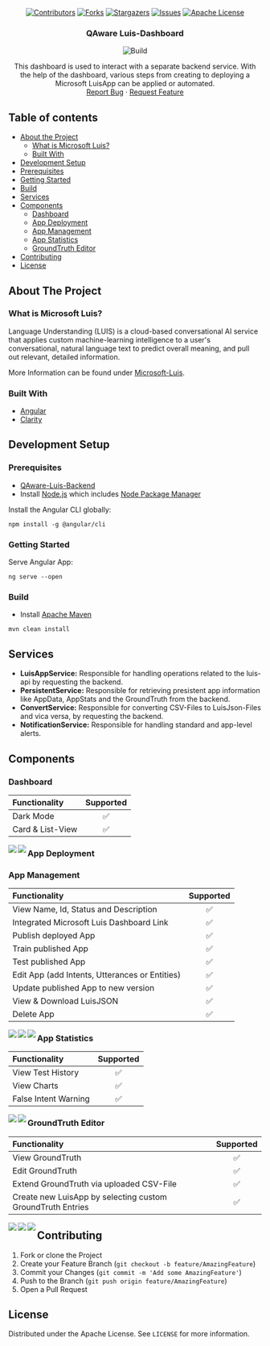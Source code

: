 <span align="center">
  
[![Contributors][contributors-shield]][contributors-url]
[![Forks][forks-shield]][forks-url]
[![Stargazers][stars-shield]][stars-url]
[![Issues][issues-shield]][issues-url]
[![Apache License][license-shield]][license-url]

</span>

<p align="center">

  <h3 align="center">QAware Luis-Dashboard</h3>
  
  <span align="center">

  ![Build](https://github.com/latzinger/QAware-Luis-Dashboard/workflows/Build/badge.svg?branch=main)

  </span>

  <p align="center">
    This dashboard is used to interact with a separate backend service. With the help of the dashboard, various steps from creating to deploying a Microsoft LuisApp can be applied or automated.
    <br />
    <a href="https://github.com/latzinger/QAware-Luis-Dashboard/issues">Report Bug</a>
    ·
    <a href="https://github.com/latzinger/QAware-Luis-Dashboard/issues">Request Feature</a>
  </p>
</p>

## Table of contents

* [About the Project](#about-the-project)
  * [What is Microsoft Luis?](#what-is-microsoft-luis?)
  * [Built With](#built-with)
* [Development Setup](#development-setup)
* [Prerequisites](#prerequisites)
* [Getting Started](#getting-started)
* [Build](#build)
* [Services](#services)
* [Components](#components)
  * [Dashboard](#dashboard)
  * [App Deployment](#app-deployment)
  * [App Management](#app-management)
  * [App Statistics](#app-statistics)
  * [GroundTruth Editor](#groundtruth-editor)
* [Contributing](#contributing)
* [License](#license)

## About The Project

### What is Microsoft Luis?

Language Understanding (LUIS) is a cloud-based conversational AI service that applies custom machine-learning intelligence to a user's conversational, natural language text to predict overall meaning, and pull out relevant, detailed information.

More Information can be found under [Microsoft-Luis][luis].

### Built With
* [Angular](https://angular.io)
* [Clarity](https://clarity.design/)

## Development Setup

### Prerequisites
* [QAware-Luis-Backend](https://github.com/latzinger/QAware-Luis)
* Install [Node.js] which includes [Node Package Manager][npm]

Install the Angular CLI globally:

```
npm install -g @angular/cli
```

### Getting Started

Serve Angular App:

```
ng serve --open
```

### Build
* Install [Apache Maven][mvn]

```
mvn clean install
```

## Services
- **LuisAppService:** Responsible for handling operations related to the luis-api by requesting the backend.
- **PersistentService:** Responsible for retrieving presistent app information like AppData, AppStats and the GroundTruth from the backend.
- **ConvertService:** Responsible for converting CSV-Files to LuisJson-Files and vica versa, by requesting the backend.
- **NotificationService:** Responsible for handling standard and app-level alerts.

## Components

### Dashboard
| Functionality  | Supported |
| :---         |     :---:      |
| Dark Mode  | ✅  |
| Card & List-View  | ✅  |

<img align="left" src="https://github.com/latzinger/QAware-Luis-Dashboard/blob/main/images/Dashboard-Light.png"/> 
<!---<img src="https://github.com/latzinger/QAware-Luis-Dashboard/blob/main/images/Dashboard-Dark.png" width="425"/>-->

<img align="left" src="https://github.com/latzinger/QAware-Luis-Dashboard/blob/main/images/Dashboard-Light-List.png"/> 
<!---<img src="https://github.com/latzinger/QAware-Luis-Dashboard/blob/main/images/Dashboard-Dark-List.png" width="425"/>-->

### App Deployment

### App Management
| Functionality  | Supported |
| :---         |     :---:      |
| View Name, Id, Status and Description  | ✅  |
| Integrated Microsoft Luis Dashboard Link  | ✅  |
| Publish deployed App  | ✅  |
| Train published App  | ✅  |
| Test published App  | ✅  |
| Edit App (add Intents, Utterances or Entities)   | ✅  |
| Update published App to new version | ✅  |
| View & Download LuisJSON | ✅  |
| Delete App  | ✅  |

<img align="left" src="https://github.com/latzinger/QAware-Luis-Dashboard/blob/main/images/App-Light.png"/>
<!---<img src="https://github.com/latzinger/QAware-Luis-Dashboard/blob/main/images/App-Dark.png" width="425"/>-->

<img align="left" src="https://github.com/latzinger/QAware-Luis-Dashboard/blob/main/images/App-Light-Edit.png"/>
<!---<img src="https://github.com/latzinger/QAware-Luis-Dashboard/blob/main/images/App-Dark-Edit.png" width="425"/>-->

<img align="left" src="https://github.com/latzinger/QAware-Luis-Dashboard/blob/main/images/App-Light-Json.png"/>
<!---<img src="https://github.com/latzinger/QAware-Luis-Dashboard/blob/main/images/App-Dark-Json.png" width="425"/>-->

### App Statistics
| Functionality  | Supported |
| :---         |     :---:      |
| View Test History  | ✅  |
| View Charts  | ✅  |
| False Intent Warning  | ✅  |

<img align="left" src="https://github.com/latzinger/QAware-Luis-Dashboard/blob/main/images/App-Light-Statistics.png"/>
<!---<img src="https://github.com/latzinger/QAware-Luis-Dashboard/blob/main/images/App-Dark-Statistics.png" width="425"/>-->

<img align="left" src="https://github.com/latzinger/QAware-Luis-Dashboard/blob/main/images/App-Light-Statistics-Table.png"/> 
<!---<img src="https://github.com/latzinger/QAware-Luis-Dashboard/blob/main/images/App-Dark-Statistics-Table.png" width="425"/>-->

### GroundTruth Editor
| Functionality  | Supported |
| :---         |     :---:      |
| View GroundTruth  | ✅  |
| Edit GroundTruth  | ✅  |
| Extend GroundTruth via uploaded CSV-File  | ✅  |
| Create new LuisApp by selecting custom GroundTruth Entries | ✅  |

<img align="left" src="https://github.com/latzinger/QAware-Luis-Dashboard/blob/main/images/GroundTruthEditor-Light.png"/> 
<!---<img src="https://github.com/latzinger/QAware-Luis-Dashboard/blob/main/images/GroundTruthEditor-Dark.png" width="425"/>-->

<img align="left" src="https://github.com/latzinger/QAware-Luis-Dashboard/blob/main/images/GroundTruthEditor-Light-Merge.png"/> 
<!---<img src="https://github.com/latzinger/QAware-Luis-Dashboard/blob/main/images/GroundTruthEditor-Dark-Merge.png" width="425"/>-->

<img align="left" src="https://github.com/latzinger/QAware-Luis-Dashboard/blob/main/images/GroundTruthEditor-Light-NewLine.png"/> 
<!---<img src="https://github.com/latzinger/QAware-Luis-Dashboard/blob/main/images/GroundTruthEditor-Dark-NewLine.png" width="425"/>-->

## Contributing

1. Fork or clone the Project
2. Create your Feature Branch (`git checkout -b feature/AmazingFeature`)
3. Commit your Changes (`git commit -m 'Add some AmazingFeature'`)
4. Push to the Branch (`git push origin feature/AmazingFeature`)
5. Open a Pull Request

## License

Distributed under the Apache License. See `LICENSE` for more information.

[contributors-shield]: https://img.shields.io/github/contributors/latzinger/QAware-Luis-Dashboard
[contributors-url]: https://github.com/latzinger/QAware-Luis-Dashboard/graphs/contributors
[forks-shield]: https://img.shields.io/github/forks/latzinger/QAware-Luis-Dashboard
[forks-url]: https://github.com/latzinger/QAware-Luis-Dashboard/network/members
[stars-shield]: https://img.shields.io/github/stars/latzinger/QAware-Luis-Dashboard
[stars-url]: https://github.com/latzinger/QAware-Luis-Dashboard/stargazers
[issues-shield]: https://img.shields.io/github/issues/latzinger/QAware-Luis-Dashboard
[issues-url]: https://github.com/latzinger/QAware-Luis-Dashboard/issues
[license-shield]: https://img.shields.io/github/license/latzinger/QAware-Luis-Dashboard
[license-url]: https://github.com/latzinger/QAware-Luis-Dashboard/blob/main/LICENSE
[node.js]: https://nodejs.org/
[npm]: https://www.npmjs.com/get-npm
[mvn]: https://maven.apache.org/index.html
[luis]: https://www.luis.ai
